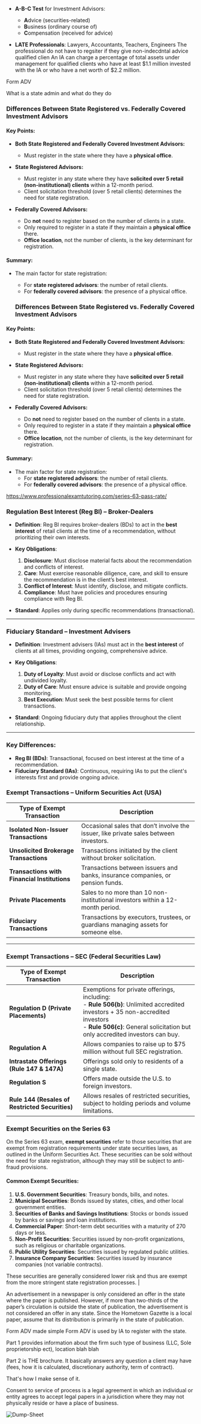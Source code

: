 - **A-B-C Test** for Investment Advisors:

  - **A**dvice (securities-related)
  - **B**usiness (ordinary course of)
  - **C**ompensation (received for advice)

- **LATE Professionals**: Lawyers, Accountants, Teachers, Engineers
  The professional do not have to regsiter if they give non-indecdntal advice
  qualified clien
  An IA can charge a percentage of total assets under management for qualified clients who have at least $1.1 million invested with the IA or who have a net worth of $2.2 million.

Form ADV

What is a state admin and what do they do

### Differences Between State Registered vs. Federally Covered Investment Advisors

#### Key Points:

- **Both State Registered and Federally Covered Investment Advisors:**

  - Must register in the state where they have a **physical office**.

- **State Registered Advisors:**
  - Must register in any state where they have **solicited over 5 retail (non-institutional) clients** within a 12-month period.
  - Client solicitation threshold (over 5 retail clients) determines the need for state registration.
- **Federally Covered Advisors:**
  - Do **not** need to register based on the number of clients in a state.
  - Only required to register in a state if they maintain a **physical office** there.
  - **Office location**, not the number of clients, is the key determinant for registration.

#### Summary:

- The main factor for state registration:

  - For **state registered advisors**: the number of retail clients.
  - For **federally covered advisors**: the presence of a physical office.

  ### Differences Between State Registered vs. Federally Covered Investment Advisors

#### Key Points:

- **Both State Registered and Federally Covered Investment Advisors:**

  - Must register in the state where they have a **physical office**.

- **State Registered Advisors:**
  - Must register in any state where they have **solicited over 5 retail (non-institutional) clients** within a 12-month period.
  - Client solicitation threshold (over 5 retail clients) determines the need for state registration.
- **Federally Covered Advisors:**
  - Do **not** need to register based on the number of clients in a state.
  - Only required to register in a state if they maintain a **physical office** there.
  - **Office location**, not the number of clients, is the key determinant for registration.

#### Summary:

- The main factor for state registration:
  - For **state registered advisors**: the number of retail clients.
  - For **federally covered advisors**: the presence of a physical office.

https://www.professionalexamtutoring.com/series-63-pass-rate/

### **Regulation Best Interest (Reg BI)** – **Broker-Dealers**

- **Definition**: Reg BI requires broker-dealers (BDs) to act in the **best interest** of retail clients at the time of a recommendation, without prioritizing their own interests.

- **Key Obligations**:

  1. **Disclosure**: Must disclose material facts about the recommendation and conflicts of interest.
  2. **Care**: Must exercise reasonable diligence, care, and skill to ensure the recommendation is in the client’s best interest.
  3. **Conflict of Interest**: Must identify, disclose, and mitigate conflicts.
  4. **Compliance**: Must have policies and procedures ensuring compliance with Reg BI.

- **Standard**: Applies only during specific recommendations (transactional).

---

### **Fiduciary Standard** – **Investment Advisers**

- **Definition**: Investment advisers (IAs) must act in the **best interest** of clients at all times, providing ongoing, comprehensive advice.

- **Key Obligations**:
  1. **Duty of Loyalty**: Must avoid or disclose conflicts and act with undivided loyalty.
  2. **Duty of Care**: Must ensure advice is suitable and provide ongoing monitoring.
  3. **Best Execution**: Must seek the best possible terms for client transactions.
- **Standard**: Ongoing fiduciary duty that applies throughout the client relationship.

---

### **Key Differences**:

- **Reg BI (BDs)**: Transactional, focused on best interest at the time of a recommendation.
- **Fiduciary Standard (IAs)**: Continuous, requiring IAs to put the client's interests first and provide ongoing advice.

### Exempt Transactions – Uniform Securities Act (USA)

| **Type of Exempt Transaction**               | **Description**                                                                       |
| -------------------------------------------- | ------------------------------------------------------------------------------------- |
| **Isolated Non-Issuer Transactions**         | Occasional sales that don’t involve the issuer, like private sales between investors. |
| **Unsolicited Brokerage Transactions**       | Transactions initiated by the client without broker solicitation.                     |
| **Transactions with Financial Institutions** | Transactions between issuers and banks, insurance companies, or pension funds.        |
| **Private Placements**                       | Sales to no more than 10 non-institutional investors within a 12-month period.        |
| **Fiduciary Transactions**                   | Transactions by executors, trustees, or guardians managing assets for someone else.   |

---

### Exempt Transactions – SEC (Federal Securities Law)

| **Type of Exempt Transaction**                  | **Description**                                                                                                                                                                                                       |
| ----------------------------------------------- | --------------------------------------------------------------------------------------------------------------------------------------------------------------------------------------------------------------------- |
| **Regulation D (Private Placements)**           | Exemptions for private offerings, including: <br> - **Rule 506(b)**: Unlimited accredited investors + 35 non-accredited investors <br> - **Rule 506(c)**: General solicitation but only accredited investors can buy. |
| **Regulation A**                                | Allows companies to raise up to $75 million without full SEC registration.                                                                                                                                            |
| **Intrastate Offerings (Rule 147 & 147A)**      | Offerings sold only to residents of a single state.                                                                                                                                                                   |
| **Regulation S**                                | Offers made outside the U.S. to foreign investors.                                                                                                                                                                    |
| **Rule 144 (Resales of Restricted Securities)** | Allows resales of restricted securities, subject to holding periods and volume limitations.                                                                                                                           |

### Exempt Securities on the Series 63

On the Series 63 exam, **exempt securities** refer to those securities that are exempt from registration requirements under state securities laws, as outlined in the Uniform Securities Act. These securities can be sold without the need for state registration, although they may still be subject to anti-fraud provisions.

#### Common Exempt Securities:

1. **U.S. Government Securities**: Treasury bonds, bills, and notes.
2. **Municipal Securities**: Bonds issued by states, cities, and other local government entities.
3. **Securities of Banks and Savings Institutions**: Stocks or bonds issued by banks or savings and loan institutions.
4. **Commercial Paper**: Short-term debt securities with a maturity of 270 days or less.
5. **Non-Profit Securities**: Securities issued by non-profit organizations, such as religious or charitable organizations.
6. **Public Utility Securities**: Securities issued by regulated public utilities.
7. **Insurance Company Securities**: Securities issued by insurance companies (not variable contracts).

These securities are generally considered lower risk and thus are exempt from the more stringent state registration processes.
|

An advertisement in a newspaper is only considered an offer in the state where the paper is published. However, if more than two-thirds of the paper’s circulation is outside the state of publication, the advertisement is not considered an offer in any state. Since the Hometown Gazette is a local paper, assume that its distribution is primarily in the state of publication.

Form ADV made simple
Form ADV is used by IA to register with the state.

Part 1 provides information about the firm such type of business (LLC, Sole proprietorship ect), location blah blah

Part 2 is THE brochure. It basically answers any question a client may have (fees, how it is calculated, discretionary authority, term of contract).

That's how I make sense of it.

Consent to service of process is a legal agreement in which an individual or entity agrees to accept legal papers in a jurisdiction where they may not physically reside or have a place of business.

![Dump-Sheet](img/series-63-dump-sheet.jpg)
